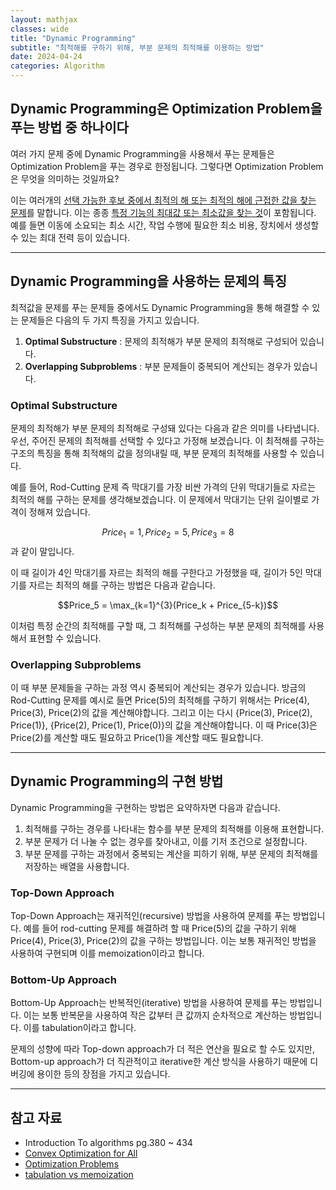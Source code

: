 ```yaml
---
layout: mathjax
classes: wide
title: "Dynamic Programming"
subtitle: "최적해를 구하기 위해, 부분 문제의 최적해를 이용하는 방법"
date: 2024-04-24
categories: Algorithm
---
```


## Dynamic Programming은 Optimization Problem을 푸는 방법 중 하나이다

여러 가지 문제 중에 Dynamic Programming을 사용해서 푸는 문제들은 Optimization Problem을 푸는 경우로 한정됩니다. 그렇다면 Optimization Problem은 무엇을 의미하는 것일까요?

이는 여러개의 [선택 가능한 후보 중에서 최적의 해 또는 최적의 해에 근접한 값을 찾는 문제](https://convex-optimization-for-all.github.io/contents/chapter01/2021/01/07/01_01_optimization_problems/)를 말합니다. 이는 종종 [특정 기능의 최대값 또는 최소값을 찾는 것](https://www.sfu.ca/math-coursenotes/Math%20157%20Course%20Notes/sec_Optimization.html)이 포함됩니다. 예를 들면 이동에 소요되는 최소 시간, 작업 수행에 필요한 최소 비용, 장치에서 생성할 수 있는 최대 전력 등이 있습니다.

---

## Dynamic Programming을 사용하는 문제의 특징

최적값을 문제를 푸는 문제들 중에서도 Dynamic Programming을 통해 해결할 수 있는 문제들은 다음의 두 가지 특징을 가지고 있습니다.

1. **Optimal Substructure** : 문제의 최적해가 부분 문제의 최적해로 구성되어 있습니다.
2. **Overlapping Subproblems** : 부분 문제들이 중복되어 계산되는 경우가 있습니다.

### Optimal Substructure

문제의 최적해가 부분 문제의 최적해로 구성돼 있다는 다음과 같은 의미를 나타냅니다. 우선, 주어진 문제의 최적해를 선택할 수 있다고 가정해 보겠습니다. 이 최적해를 구하는 구조의 특징을 통해 최적해의 값을 정의내릴 때, 부분 문제의 최적해를 사용할 수 있습니다.

예를 들어, Rod-Cutting 문제 즉 막대기를 가장 비싼 가격의 단위 막대기들로 자르는 최적의 해를 구하는 문제를 생각해보겠습니다. 이 문제에서 막대기는 단위 길이별로 가격이 정해져 있습니다.

$$Price_1 = 1, Price_2 = 5, Price_3 = 8$$과 같이 말입니다.

이 때 길이가 4인 막대기를 자르는 최적의 해를 구한다고 가정했을 때, 길이가 5인 막대기를 자르는 최적의 해를 구하는 방법은 다음과 같습니다.

$$Price_5 = \max_{k=1}^{3}(Price_k + Price_{5-k})$$

이처럼 특정 순간의 최적해를 구할 때, 그 최적해를 구성하는 부분 문제의 최적해를 사용해서 표현할 수 있습니다.

### Overlapping Subproblems

이 때 부분 문제들을 구하는 과정 역시 중복되어 계산되는 경우가 있습니다. 방금의 Rod-Cutting 문제를 예시로 들면 Price(5)의 최적해를 구하기 위해서는 Price(4), Price(3), Price(2)의 값을 계산해야합니다. 그리고 이는 다시 {Price(3), Price(2), Price(1)}, {Price(2), Price(1), Price(0)}의 값을 계산해야합니다. 이 때 Price(3)은 Price(2)를 계산할 때도 필요하고 Price(1)을 계산할 때도 필요합니다.

---

## Dynamic Programming의 구현 방법

Dynamic Programming을 구현하는 방법은 요약하자면 다음과 같습니다.

1. 최적해를 구하는 경우를 나타내는 함수를 부분 문제의 최적해를 이용해 표현합니다.
2. 부분 문제가 더 나눌 수 없는 경우를 찾아내고, 이를 기저 조건으로 설정합니다.
3. 부분 문제를 구하는 과정에서 중복되는 계산을 피하기 위해, 부분 문제의 최적해를 저장하는 배열을 사용합니다.

### Top-Down Approach

Top-Down Approach는 재귀적인(recursive) 방법을 사용하여 문제를 푸는 방법입니다. 예를 들어 rod-cutting 문제를 해결하려 할 때 Price(5)의 값을 구하기 위해 Price(4), Price(3), Price(2)의 값을 구하는 방법입니다. 이는 보통 재귀적인 방법을 사용하여 구현되며 이를 memoization이라고 합니다.

### Bottom-Up Approach

Bottom-Up Approach는 반복적인(iterative) 방법을 사용하여 문제를 푸는 방법입니다. 이는 보통 반복문을 사용하여 작은 값부터 큰 값까지 순차적으로 계산하는 방법입니다. 이를 tabulation이라고 합니다.

문제의 성향에 따라 Top-down approach가 더 적은 연산을 필요로 할 수도 있지만, Bottom-up approach가 더 직관적이고 iterative한 계산 방식을 사용하기 때문에 디버깅에 용이한 등의 장점을 가지고 있습니다.

---

## 참고 자료

- Introduction To algorithms pg.380 ~ 434
- [Convex Optimization for All](https://convex-optimization-for-all.github.io/contents/chapter01/2021/01/07/01_01_optimization_problems/)
- [Optimization Problems](https://www.sfu.ca/math-coursenotes/Math%20157%20Course%20Notes/sec_Optimization.html)
- [tabulation vs memoization](https://www.geeksforgeeks.org/tabulation-vs-memoization/)
